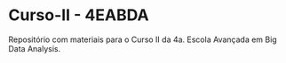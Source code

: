 # Curso-II - 4EABDA
Repositório com materiais para o Curso II da 4a. Escola Avançada em Big Data Analysis.
